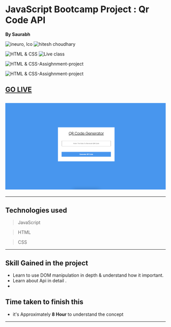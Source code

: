 # JavaScript Bootcamp Project : Qr Code API

**By Saurabh**

![ineuro, lco](https://img.shields.io/badge/iNeuron-LCO-green)
![hitesh choudhary](https://img.shields.io/badge/Hitesh--Choudhary-Full--stack--JS--bootcamp-red)

![HTML & CSS](https://img.shields.io/badge/HTML-CSS-orange)
![Live class](https://img.shields.io/badge/LIVE--CLASS-PROJECT--lightgrey)

![HTML & CSS-Assighnment-project](https://img.shields.io/badge/HTML--CSS--Javascript-red)

![HTML & CSS-Assighnment-project](https://img.shields.io/badge/Responsive-Ineuron--Assignment-blue)

## [GO LIVE](https://qr-code-api.netlify.app/)

## ![website](./Images/Project.png)

---

## Technologies used

> JavaScript

> HTML

> CSS
---

## **Skill Gained in the project**

- Learn to use DOM manipulation in depth & understand how it important. 
- Learn about Api in detail .
- 

## **Time taken to finish this**

- it's Approximately **8 Hour** to understand the concept

---
